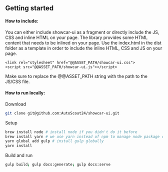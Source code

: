 <h2>Getting started</h2>

#### How to include:
You can either include showcar-ui as a fragment or directly include the JS, CSS and inline HTML on your page. The library provides some HTML content that needs to be inlined on your page. Use the index.html in the dist folder as a template in order to include the inline HTML, CSS and JS on your page.

	<link rel="stylesheet" href="@@ASSET_PATH/showcar-ui.css">
	<script src="@@ASSET_PATH/showcar-ui.js"></script>
Make sure to replace the @@ASSET_PATH string with the path to the JS/CSS file.

#### How to run locally:
Download
```bash
git clone git@github.com:AutoScout24/showcar-ui.git
```

Setup  
```bash
brew install node # install node if you didn't do it before
brew install yarn # we use yarn instead of npm to manage node package dependencies
yarn global add gulp # install gulp globally
yarn install
```

Build and run
```bash
gulp build; gulp docs:generate; gulp docs:serve
```
